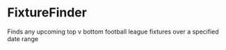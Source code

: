 # FixtureFinder
Finds any upcoming top v bottom football league fixtures over a specified date range
